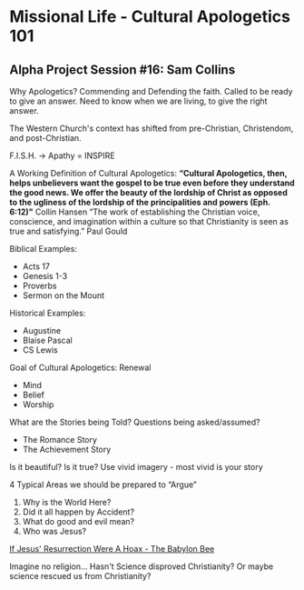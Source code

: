 # Missional Life - Cultural Apologetics 101
## Alpha Project Session #16: Sam Collins

Why Apologetics?
Commending and Defending the faith. Called to be ready to give an answer. Need to know when we are living, to give the right answer.

The Western Church's context has shifted from pre-Christian, Christendom, and post-Christian.

F.I.S.H. -> Apathy = INSPIRE

A Working Definition of Cultural Apologetics:
**“Cultural Apologetics, then, helps unbelievers want the gospel to be true even before they understand the good news. We offer the beauty of the lordship of Christ as opposed to the ugliness of the lordship of the principalities and powers (Eph. 6:12)"** Collin Hansen
“The work of establishing the Christian voice, conscience, and imagination within a culture so that Christianity is seen as true and satisfying.” Paul Gould

Biblical Examples:
- Acts 17
- Genesis 1-3
- Proverbs
- Sermon on the Mount

Historical Examples:
- Augustine
- Blaise Pascal
- CS Lewis

Goal of Cultural Apologetics: Renewal
- Mind
- Belief
- Worship

What are the Stories being Told? Questions being asked/assumed?
- The Romance Story
- The Achievement Story

Is it beautiful? Is it true? Use vivid imagery - most vivid is your story

4 Typical Areas we should be prepared to “Argue”
1. Why is the World Here?
2. Did it all happen by Accident?
3. What do good and evil mean?
4. Who was Jesus?

[If Jesus' Resurrection Were A Hoax - The Babylon Bee](https://www.youtube.com/watch?v=23UNLLbOS3w)

Imagine no religion...
Hasn't Science disproved Christianity? Or maybe science rescued us from Christianity?